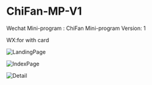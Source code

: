 # ChiFan-MP-V1
Wechat Mini-program : ChiFan Mini-program
Version: 1


WX:for with card


![LandingPage](https://github.com/pitipon/Chifan-MP/blob/master/screenshot/Screen%20Shot%202018-05-12%20at%2022.26.51.png)


![IndexPage](https://github.com/pitipon/Chifan-MP/blob/master/screenshot/Screen%20Shot%202018-05-12%20at%2022.27.08.png)

![Detail](https://github.com/pitipon/Chifan-MP/blob/master/screenshot/Screen%20Shot%202018-05-12%20at%2022.27.24.png)